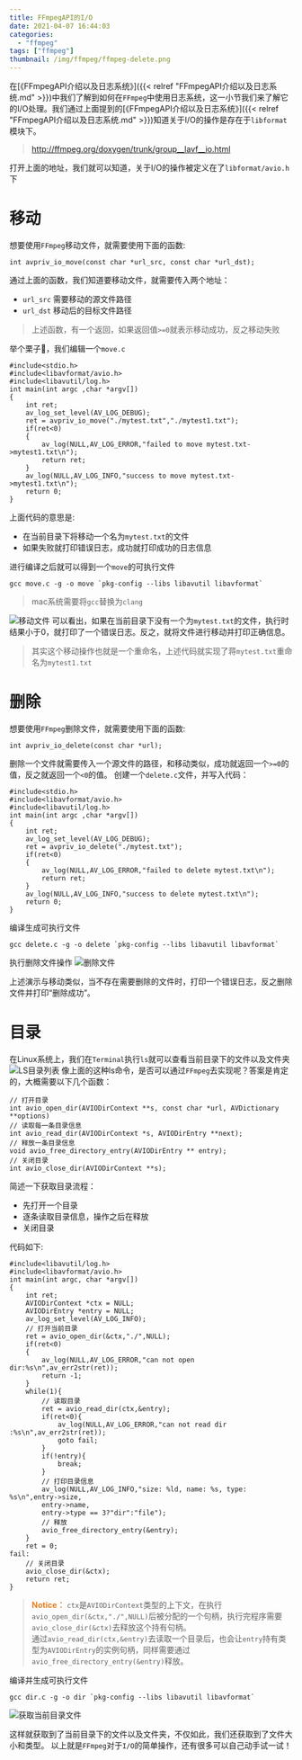 ```yaml
---
title: FFmpegAPI的I/O
date: 2021-04-07 16:44:03
categories:
  - "ffmpeg"
tags: ["ffmpeg"]
thumbnail: /img/ffmpeg/ffmpeg-delete.png
---
```


在[《FFmpegAPI介绍以及日志系统》]({{< relref "FFmpegAPI介绍以及日志系统.md" >}})中我们了解到如何在`FFmpeg`中使用日志系统，这一小节我们来了解它的I/O处理。我们通过上面提到的[《FFmpegAPI介绍以及日志系统》]({{< relref "FFmpegAPI介绍以及日志系统.md" >}})知道关于I/O的操作是存在于`libformat`模块下。

<!--more-->
> http://ffmpeg.org/doxygen/trunk/group__lavf__io.html

打开上面的地址，我们就可以知道，关于I/O的操作被定义在了`libformat/avio.h`下

# 移动
想要使用`FFmpeg`移动文件，就需要使用下面的函数:
```
int avpriv_io_move(const char *url_src, const char *url_dst);
```
通过上面的函数，我们知道要移动文件，就需要传入两个地址：
* `url_src` 需要移动的源文件路径
* `url_dst` 移动后的目标文件路径

> 上述函数，有一个返回，如果返回值`>=0`就表示移动成功，反之移动失败

举个栗子🌰，我们编辑一个`move.c`
```
#include<stdio.h>
#include<libavformat/avio.h>
#include<libavutil/log.h>
int main(int argc ,char *argv[])
{
	int ret;
	av_log_set_level(AV_LOG_DEBUG);
	ret = avpriv_io_move("./mytest.txt","./mytest1.txt");
	if(ret<0)
	{
		av_log(NULL,AV_LOG_ERROR,"failed to move mytest.txt->mytest1.txt\n");
		return ret;
	}
	av_log(NULL,AV_LOG_INFO,"success to move mytest.txt->mytest1.txt\n");
	return 0;
}
```
上面代码的意思是:
* 在当前目录下将移动一个名为`mytest.txt`的文件
* 如果失败就打印错误日志，成功就打印成功的日志信息

进行编译之后就可以得到一个`move`的可执行文件
```
gcc move.c -g -o move `pkg-config --libs libavutil libavformat`
```
> mac系统需要将`gcc`替换为`clang`

![移动文件](/img/ffmpeg/ffmpeg-move.png)
可以看出，如果在当前目录下没有一个为`mytest.txt`的文件，执行时结果小于0，就打印了一个错误日志。反之，就将文件进行移动并打印正确信息。

> 其实这个移动操作也就是一个重命名，上述代码就实现了蒋`mytest.txt`重命名为`mytest1.txt`

# 删除
想要使用`FFmpeg`删除文件，就需要使用下面的函数:
```
int avpriv_io_delete(const char *url);
```
删除一个文件就需要传入一个源文件的路径，和移动类似，成功就返回一个`>=0`的值，反之就返回一个`<0`的值。
创建一个`delete.c`文件，并写入代码：
```
#include<stdio.h>
#include<libavformat/avio.h>
#include<libavutil/log.h>
int main(int argc ,char *argv[])
{
	int ret;
	av_log_set_level(AV_LOG_DEBUG);
	ret = avpriv_io_delete("./mytest.txt");
	if(ret<0)
	{
		av_log(NULL,AV_LOG_ERROR,"failed to delete mytest.txt\n");
		return ret;
	}
	av_log(NULL,AV_LOG_INFO,"success to delete mytest.txt\n");
	return 0;
}
```
编译生成可执行文件
```
gcc delete.c -g -o delete `pkg-config --libs libavutil libavformat`
```
执行删除文件操作
![删除文件](/img/ffmpeg/ffmpeg-delete.png)

上述演示与移动类似，当不存在需要删除的文件时，打印一个错误日志，反之删除文件并打印“删除成功”。

# 目录
在Linux系统上，我们在`Terminal`执行`ls`就可以查看当前目录下的文件以及文件夹
![LS目录列表](/img/ffmpeg/ffmpeg-ls.png)
像上面的这种ls命令，是否可以通过`FFmpeg`去实现呢？答案是肯定的，大概需要以下几个函数：

```
// 打开目录
int avio_open_dir(AVIODirContext **s, const char *url, AVDictionary **options)
// 读取每一条目录信息
int avio_read_dir(AVIODirContext *s, AVIODirEntry **next);
// 释放一条目录信息
void avio_free_directory_entry(AVIODirEntry ** entry);
// 关闭目录
int avio_close_dir(AVIODirContext **s);
```
简述一下获取目录流程：
* 先打开一个目录
* 逐条读取目录信息，操作之后在释放
* 关闭目录

代码如下:
```
#include<libavutil/log.h>
#include<libavformat/avio.h>
int main(int argc, char *argv[])
{
	int ret;
	AVIODirContext *ctx = NULL;
	AVIODirEntry *entry = NULL;
	av_log_set_level(AV_LOG_INFO);
	// 打开当前目录
	ret = avio_open_dir(&ctx,"./",NULL);
	if(ret<0)
	{
		av_log(NULL,AV_LOG_ERROR,"can not open dir:%s\n",av_err2str(ret));
		return -1;
	}
	while(1){
		// 读取目录
		ret = avio_read_dir(ctx,&entry);
		if(ret<0){
			av_log(NULL,AV_LOG_ERROR,"can not read dir :%s\n",av_err2str(ret));
			goto fail;
		}
		if(!entry){
			break;
		}
		// 打印目录信息
		av_log(NULL,AV_LOG_INFO,"size: %ld, name: %s, type: %s\n",entry->size, 
		entry->name,
		entry->type == 3?"dir":"file");
		// 释放
		avio_free_directory_entry(&entry);
	}
	ret = 0;
fail:
	// 关闭目录
	avio_close_dir(&ctx);
	return ret;
}
```

> <strong style="color: #e67e22">Notice：</strong> 
> `ctx`是`AVIODirContext`类型的上下文，在执行`avio_open_dir(&ctx,"./",NULL)`后被分配的一个句柄，执行完程序需要`avio_close_dir(&ctx)`去释放这个持有句柄。	
> 通过`avio_read_dir(ctx,&entry)`去读取一个目录后，也会让`entry`持有类型为`AVIODirEntry`的实例句柄，同样需要通过`avio_free_directory_entry(&entry)`释放。

编译并生成可执行文件
```
gcc dir.c -g -o dir `pkg-config --libs libavutil libavformat`
```
![获取当前目录文件](/img/ffmpeg/ffmpeg-dir.png)

这样就获取到了当前目录下的文件以及文件夹，不仅如此，我们还获取到了文件大小和类型。
以上就是`FFmpeg`对于`I/O`的简单操作，还有很多可以自己动手试一试！
